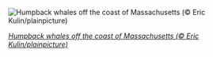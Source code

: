 
![Humpback whales off the coast of Massachusetts (© Eric Kulin/plainpicture)](https://cn.bing.com//th?id=OHR.MassachusettsHumpbacks_EN-US3647778341_1920x1080.jpg&rf=LaDigue_1920x1080.jpg&pid=hp)

*[Humpback whales off the coast of Massachusetts (© Eric Kulin/plainpicture)](https://www.bing.com/search?q=humpback+whales&form=hpcapt&filters=HpDate%3a%2220210907_0700%22)*
